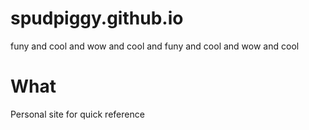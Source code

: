 # spudpiggy.github.io
funy and cool and wow and cool and funy and cool and wow and cool
# What
Personal site for quick reference
